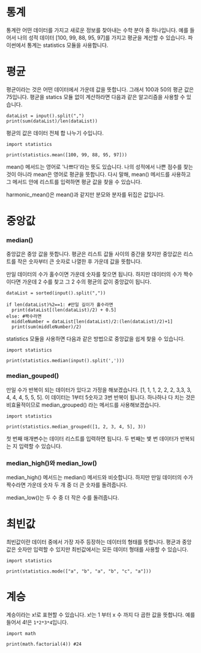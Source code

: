 # 통계
통계란 어떤 데이터를 가지고 새로운 정보를 찾아내는 수학 분야 중 하나입니다. 예를 들어서 나의 성적 데이터 [100, 99, 88, 95, 97]를 가지고 평균을 계산할 수 있습니다. 파이썬에서 통계는 statistics 모듈을 사용합니다.

# 평균
평균이라는 것은 어떤 데이터에서 가운데 값을 뜻합니다. 그래서 100과 50의 평균 값은 75입니다. 평균을 statics 모듈 없이 계산하라면 다음과 같은 알고리즘을 사용할 수 있습니다.

```
dataList = input().split(",")
print(sum(dataList)/len(dataList))
```

평균의 값은 데이터 전체 합 나누기 수입니다.

```
import statistics

print(statistics.mean([100, 99, 88, 95, 97]))
```

mean() 메서드는 영어로 '나쁘다'라는 뜻도 있습니다. 나의 성적에서 나쁜 점수를 찾는 것이 아니라 mean은 영어로 평균을 뜻합니다. 다시 말해, mean() 메서드를 사용하고 그 메서드 안에 리스트를 입력하면 평균 값을 찾을 수 있습니다.

harmonic_mean()은 mean()과 같지만 분모와 분자를 뒤집은 값입니다.

# 중앙값
### median()
중앙값은 중앙 값을 뜻합니다. 평균은 리스트 값들 사이의 중간을 찾지만 중앙값은 리스트를 작은 숫자부터 큰 숫자로 나열한 후 가운데 값을 뜻합니다.

만일 데이터의 수가 홀수이면 가운데 숫자를 찾으면 됩니다. 하지만 데이터의 수가 짝수이다면 가운데 2 수를 찾고 그 2 수의 평균의 값이 중앙값이 됩니다.

```
dataList = sorted(input().split(","))

if len(dataList)%2==1: #만일 길이가 홀수라면
  print(dataList[(len(dataList)/2) + 0.5]
else: #짝수라면
  middleNumber = dataList[len(dataList)/2:(len(dataList)/2)+1]
  print(sum(middleNumber)/2)
```

statistics 모듈을 사용하면 다음과 같은 방법으로 중앙값을 쉽게 찾을 수 있습니다.

```
import statistics

print(statistics.median(input().split(',')))
```

### median_gouped()
만일 수가 반복이 되는 데이터가 있다고 가정을 해보겠습니다. [1, 1, 1, 2, 2, 2, 3,3, 3, 4, 4, 4, 5, 5, 5]. 이 데이터는 1부터 5숫자고 3번 반복이 됩니다. 하나하나 다 치는 것은 비효율적이므로 median_grouped() 라는 메서드를 사용해보겠습니다.

```
import statistics

print(statistics.median_grouped([1, 2, 3, 4, 5], 3))
```

첫 번째 매개변수는 데이터 리스트를 입력하면 됩니다. 두 번째는 볓 번 데이터가 반복되는 지 입력할 수 있습니다.

### median_high()와 median_low()
median_high() 메서드는 median() 메서드와 비슷합니다. 하지만 만일 데이터의 수가 짝수라면 가운데 숫자 두 개 중 더 큰 숫자를 돌려줍니다.

median_low()는 두 수 중 더 작은 수를 돌려줍니다.

# 최빈값
최빈값이란 데이터 중에서 가장 자주 등장하는 데이터의 형태를 뜻합니다. 평균과 중앙값은 숫자만 입력할 수 있지만 최빈값에서는 모든 데이터 형태를 사용할 수 있습니다.

```
import statistics

print(statistics.mode(["a", "b", "a", "b", "c", "a"]))
```

# 계승
계승이라는 x!로 표현할 수 있습니다. x!는 1 부터 x 수 까지 다 곱한 값을 뜻합니다. 예를 들어서 4!은 `1*2*3*4`입니다.

```
import math

print(math.factorial(4)) #24
```
